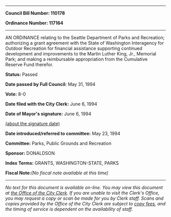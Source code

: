 

********

**Council Bill Number: 110178**
   
**Ordinance Number: 117164**
********

 AN ORDINANCE relating to the Seattle Department of Parks and Recreation; authorizing a grant agreement with the State of Washington Interagency for Outdoor Recreation for financial assistance supporting continued development and improvements to the Martin Luther King, Jr., Memorial Park; and making a reimbursable appropriation from the Cumulative Reserve Fund therefor.

**Status:** Passed
   
**Date passed by Full Council:** May 31, 1994
   
**Vote:** 8-0
   
**Date filed with the City Clerk:** June 6, 1994
   
**Date of Mayor's signature:** June 6, 1994
   
[(about the signature date)](/~public/approvaldate.htm)
   
   
   
**Date introduced/referred to committee:** May 23, 1994
   
**Committee:** Parks, Public Grounds and Recreation
   
**Sponsor:** DONALDSON
   
   
**Index Terms:** GRANTS, WASHINGTON-STATE, PARKS

**Fiscal Note:**_(No fiscal note available at this time)_
********

_No text for this document is available on-line. You may view this document at [the Office of the City Clerk](http://www.seattle.gov/leg/clerk/contactUs.htm). If you are unable to visit the Clerk's Office, you may request a copy or scan be made for you by Clerk staff. Scans and copies provided by the Office of the City Clerk are subject to [copy fees](http://clerk.seattle.gov/~public/clerkfees.htm), and the timing of service is dependent on the availability of staff._

